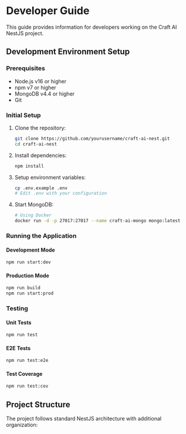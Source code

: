 # Developer Guide

This guide provides information for developers working on the Craft AI NestJS project.

## Development Environment Setup

### Prerequisites

- Node.js v16 or higher
- npm v7 or higher
- MongoDB v4.4 or higher
- Git

### Initial Setup

1. Clone the repository:
   ```bash
   git clone https://github.com/yourusername/craft-ai-nest.git
   cd craft-ai-nest
   ```

2. Install dependencies:
   ```bash
   npm install
   ```

3. Setup environment variables:
   ```bash
   cp .env.example .env
   # Edit .env with your configuration
   ```

4. Start MongoDB:
   ```bash
   # Using Docker
   docker run -d -p 27017:27017 --name craft-ai-mongo mongo:latest
   ```

### Running the Application

#### Development Mode
```bash
npm run start:dev
```

#### Production Mode
```bash
npm run build
npm run start:prod
```

### Testing

#### Unit Tests
```bash
npm run test
```

#### E2E Tests
```bash
npm run test:e2e
```

#### Test Coverage
```bash
npm run test:cov
```

## Project Structure

The project follows standard NestJS architecture with additional organization:

